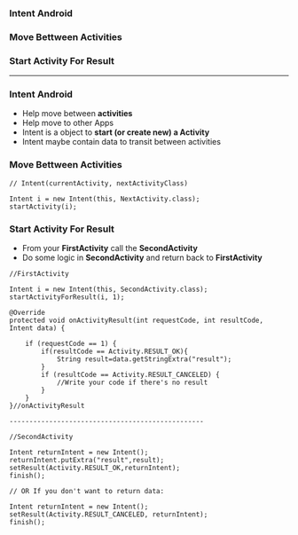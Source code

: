 ### Intent Android
### Move Bettween Activities
### Start Activity For Result
--------
### Intent Android

- Help move between **activities**
- Help move to other Apps
- Intent is a object to **start (or create new) a Activity**
- Intent maybe contain data to transit between activities

### Move Bettween Activities

```
// Intent(currentActivity, nextActivityClass)

Intent i = new Intent(this, NextActivity.class);
startActivity(i);
```

### Start Activity For Result
* From your **FirstActivity** call the **SecondActivity**
* Do some logic in **SecondActivity** and return back to **FirstActivity**

```
//FirstActivity

Intent i = new Intent(this, SecondActivity.class);
startActivityForResult(i, 1);

@Override
protected void onActivityResult(int requestCode, int resultCode, Intent data) {

    if (requestCode == 1) {
        if(resultCode == Activity.RESULT_OK){
            String result=data.getStringExtra("result");
        }
        if (resultCode == Activity.RESULT_CANCELED) {
            //Write your code if there's no result
        }
    }
}//onActivityResult

-------------------------------------------------

//SecondActivity

Intent returnIntent = new Intent();
returnIntent.putExtra("result",result);
setResult(Activity.RESULT_OK,returnIntent);
finish();

// OR If you don't want to return data:

Intent returnIntent = new Intent();
setResult(Activity.RESULT_CANCELED, returnIntent);
finish();

```
